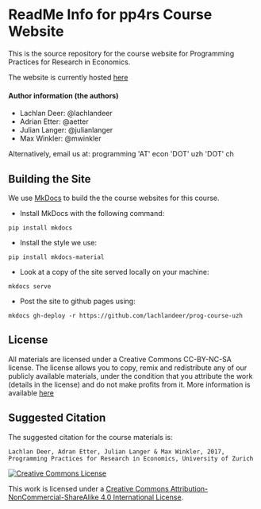 # ReadMe Info for pp4rs Course Website

This is the source repository for the course website for Programming Practices for Research in Economics.

The website is currently hosted [here](https://lachlandeer.github.io/prog-course-uzh)

#### Author information (the authors)

* Lachlan Deer: @lachlandeer
* Adrian Etter: @aetter
* Julian Langer: @julianlanger
* Max Winkler: @mwinkler

Alternatively, email us at: programming 'AT' econ 'DOT' uzh 'DOT' ch

## Building the Site

We use [MkDocs]() to build the the course websites for this course.

* Install MkDocs with the following command:
```{.bash, id:"j29ie3c7"}
pip install mkdocs
```
* Install the style we use:
```{.bash, id:"j29ie3c7"}
pip install mkdocs-material
```
* Look at a copy of the site served locally on your machine:
```{.bash, id:"j29ie3c7"}
mkdocs serve
```
* Post the site to github pages using:
```{.bash, id:"j29ie3c7"}
mkdocs gh-deploy -r https://github.com/lachlandeer/prog-course-uzh
```


## License

All materials are licensed under a Creative Commons CC-BY-NC-SA license. The license allows you to copy, remix and redistribute any of our publicly available materials, under the condition that you attribute the work (details in the license) and do not make profits from it. More information is available [here](LICENSE.md)


## Suggested Citation

The suggested citation for the course materials is:

```
Lachlan Deer, Adran Etter, Julian Langer & Max Winkler, 2017, Programming Practices for Research in Economics, University of Zurich
```

<a rel="license" href="http://creativecommons.org/licenses/by-nc-sa/4.0/"><img alt="Creative Commons License" style="border-width:0" src="https://i.creativecommons.org/l/by-nc-sa/4.0/88x31.png" /></a><br />

This work is licensed under a <a rel="license" href="http://creativecommons.org/licenses/by-nc-sa/4.0/">Creative Commons Attribution-NonCommercial-ShareAlike 4.0 International License</a>.
